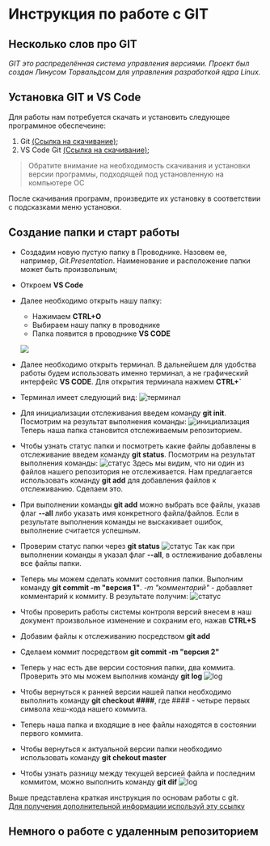 # Инструкция по работе с GIT
## Несколько слов про GIT
*GIT это распределённая система управления версиями. Проект был создан Линусом Торвальдсом для управления разработкой ядра Linux.*

## Установка GIT и VS Code
Для работы нам потребуется скачать и установить следующее программное обеспечеине:

1. Git [(Ссылка на скачивание)](https://git-scm.com/download/win);
2. VS Code Git [(Ссылка на скачивание)](https://code.visualstudio.com/download);

> Обратите внимание на необходимость скачивания и установки версии программы, подходящей под установленную на компьютере ОС

После скачивания программ, произведите их установку в соответствии с подсказками меню установки.

## Создание папки и старт работы
* Создадим новую пустую папку в Проводнике. Назовем ее, например, *Git.Presentation*. Наименование и расположение папки может быть произвольным;
* Откроем **VS Code**
* Далее необходимо открыть нашу папку:
  * Нажимаем **CTRL+O**
  * Выбираем нашу папку в проводнике
  * Папка появится в проводнике **VS CODE** 

  ![](/scr1.png)
* Далее необходимо открыть терминал. В дальнейшем для удобства работы будем использовать именно терминал, а не графический интерфейс **VS CODE**. Для открытия терминала нажмем **CTRL+`**
* Терминал имеет следующий вид:
![терминал](/scr2.png)
* Для инициализации отслеживания введем команду **git init**. Посмотрим на результат выполнения команды:
![инициализация](/scr3.png)
Теперь наша папка становится отслеживаемым репозиторием.
* Чтобы узнать статус папки и посмотреть какие файлы добавлены в отслеживание введем команду **git status**. Посмотрим на результат выполнения команды:
![статус](/scr4.png)
Здесь мы видим, что ни один из файлов нашего репозитория не отслеживается. Нам предлагается использовать команду **git add** для добавления файлов к отслеживанию. Сделаем это.
* При выполнении команды **git add** можно выбрать все файлы, указав флаг **--all** либо указать имя конкретного файла/файлов.
Если в результате выполнения команды не выскакивает ошибок, выполнение считается успешным.
* Проверим статус папки через **git status**
![статус](/scr5.png)
Так как при выполнении команды я указал флаг **--all**, в остлеживание добавлены все файлы папки.
* Теперь мы можем сделать коммит состояния папки. Выполним команду **git commit -m "версия 1"**. *-m "комментарий"* - добавляет комментарий к коммиту. В результате получим:
![статус](/scr6.png)
* Чтобы проверить работы системы контроля версий внесем в наш документ произвольное изменение и сохраним его, нажав **CTRL+S**
* Добавим файлы к отслеживанию посредством **git add**
* Сделаем коммит посредством **git commit -m "версия 2"**
* Теперь у нас есть две версии состояния папки, два коммита. Проверить это мы можем выполнив команду **git log**
![log](/scr7.png)
* Чтобы вернуться к ранней версии нашей папки необходимо выполнить команду **git checkout ####**, где #### - четыре первых символа хеш-кода нашего коммита.
* Теперь наша папка и входящие в нее файлы находятся в состоянии первого коммита.
* Чтобы вернуться к актуальной версии папки необходимо использовать команду **git chekout master**
* Чтобы узнать разницу между текущей версией файла и последним коммитом, можно выполнить команду **git dif**
![log](/scr8.png)

Выше представлена краткая инструкция по основам работы с git.  
[Для получения дополнительной информации используй эту ссылку](https://letmegooglethat.com/?q=%D0%BA%D0%B0%D0%BA+%D0%BF%D0%BE%D0%BB%D1%8C%D0%B7%D0%BE%D0%B2%D0%B0%D1%82%D1%8C%D1%81%D1%8F+GIT)

## Немного о работе с удаленным репозиторием